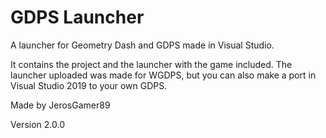 # GDPS Launcher
A launcher for Geometry Dash and GDPS made in Visual Studio.

It contains the project and the launcher with the game included.
The launcher uploaded was made for WGDPS, but you can also make a port
in Visual Studio 2019 to your own GDPS.

Made by JerosGamer89

Version 2.0.0
